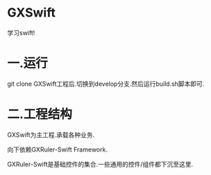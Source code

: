 # GXSwift
学习swift!

# 一.运行

git clone GXSwift工程后.切换到develop分支.然后运行build.sh脚本即可.

# 二.工程结构

GXSwift为主工程.承载各种业务.

向下依赖GXRuler-Swift Framework.

GXRuler-Swift是基础控件的集合.一些通用的控件/组件都下沉至这里.
